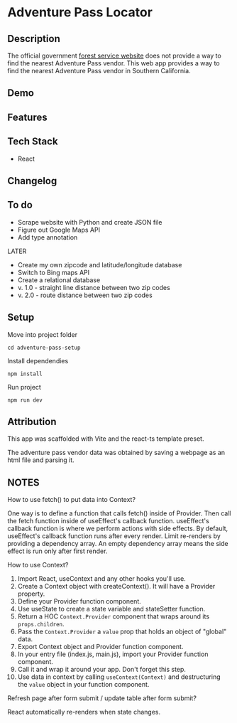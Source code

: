# Adventure Pass Locator

## Description

The official government [forest service website](https://www.fs.usda.gov/detailfull/r5/passes-permits/recreation/?cid=STELPRDB5181410&width=full) does not provide a way to find the nearest Adventure Pass vendor. This web app provides a way to find the nearest Adventure Pass vendor in Southern California.

## Demo

<!-- ![Image of Yaktocat](https://octodex.github.com/images/yaktocat.png) -->

## Features

## Tech Stack

- React
<!-- ## APIs -->

## Changelog

<!-- ## Lessons Learned -->

## To do

- Scrape website with Python and create JSON file
- Figure out Google Maps API
- Add type annotation

LATER

- Create my own zipcode and latitude/longitude database
- Switch to Bing maps API
- Create a relational database
- v. 1.0 - straight line distance between two zip codes
- v. 2.0 - route distance between two zip codes

## Setup

Move into project folder

```
cd adventure-pass-setup
```

Install dependendies

```
npm install
```

Run project

```
npm run dev
```

## Attribution

This app was scaffolded with Vite and the react-ts template preset.

The adventure pass vendor data was obtained by saving a webpage as an html file and parsing it.

## NOTES

How to use fetch() to put data into Context?

One way is to define a function that calls fetch() inside of Provider. Then call the fetch function inside of useEffect's callback function. useEffect's callback function is where we perform actions with side effects. By default, useEffect's callback function runs after every render. Limit re-renders by providing a dependency array. An empty dependency array means the side effect is run only after first render.

How to use Context?

1. Import React, useContext and any other hooks you'll use.
2. Create a Context object with createContext(). It will have a Provider property.
3. Define your Provider function component.
4. Use useState to create a state variable and stateSetter function.
5. Return a HOC `Context.Provider` component that wraps around its `props.children`.
6. Pass the `Context.Provider` a `value` prop that holds an object of "global" data.
7. Export Context object and Provider function component.
8. In your entry file (index.js, main.js), import your Provider function component.
9. Call it and wrap it around your app. Don't forget this step.
10. Use data in context by calling `useContext(Context)` and destructuring the `value` object in your function component.

Refresh page after form submit / update table after form submit?

React automatically re-renders when state changes.
